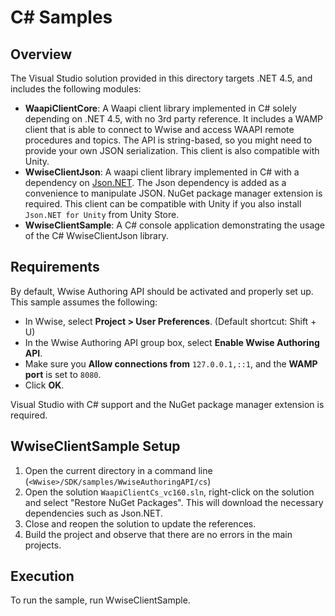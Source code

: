 
# C# Samples
## Overview

The Visual Studio solution provided in this directory targets .NET 4.5, and includes the following modules:
- **WaapiClientCore**: A Waapi client library implemented in C# solely depending on .NET 4.5, with no 3rd party reference. It includes a WAMP client that is able to connect to Wwise and access WAAPI remote procedures and topics. The API is string-based, so you might need to provide your own JSON serialization. This client is also compatible with Unity.
- **WwiseClientJson**: A waapi client library implemented in C# with a dependency on [Json.NET](https://www.newtonsoft.com/json). The Json dependency is added as a convenience to manipulate JSON. NuGet package manager extension is required. This client can be compatible with Unity if you also install `Json.NET for Unity` from Unity Store.
- **WwiseClientSample**: A C# console application demonstrating the usage of the C# WwiseClientJson library.

## Requirements

By default, Wwise Authoring API should be activated and properly set up. This sample assumes the following:

- In Wwise, select **Project > User Preferences**. (Default shortcut: Shift + U)
- In the Wwise Authoring API group box, select **Enable Wwise Authoring API**.
- Make sure you **Allow connections from** `127.0.0.1,::1`, and the **WAMP port** is set to `8080`.
- Click **OK**.

Visual Studio with C# support and the NuGet package manager extension is required.

## WwiseClientSample Setup
1. Open the current directory in a command line (`<Wwise>/SDK/samples/WwiseAuthoringAPI/cs`)
2. Open the solution `WaapiClientCs_vc160.sln`, right-click on the solution and select "Restore NuGet Packages".
This will download the necessary dependencies such as Json.NET.
3. Close and reopen the solution to update the references.
4. Build the project and observe that there are no errors in the main projects.

## Execution

To run the sample, run WwiseClientSample.
